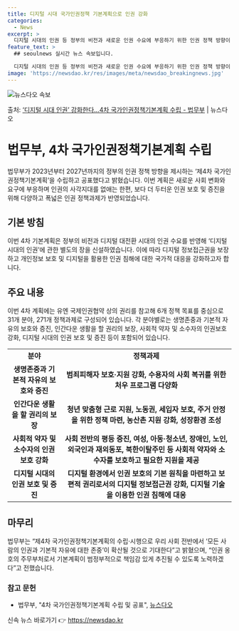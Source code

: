 ```yaml
---
title: 디지털 시대 국가인권정책 기본계획으로 인권 강화
categories:
  - News
excerpt: >
  디지털 시대의 인권 등 정부의 비전과 새로운 인권 수요에 부응하기 위한 인권 정책 방향이 담긴 기본계획이 수…
feature_text: >
  ## seoulnews 실시간 뉴스 속보입니다.

  디지털 시대의 인권 등 정부의 비전과 새로운 인권 수요에 부응하기 위한 인권 정책 방향이 담긴 기본계획이 수…
image: 'https://newsdao.kr/res/images/meta/newsdao_breakingnews.jpg'
---
```


![뉴스다오 속보](https://newsdao.kr/res/images/meta/newsdao_breakingnews.jpg)

<p>출처: <a href="https://newsdao.kr/3445" rel="dofollow">‘디지털 시대 인권’ 강화한다…4차 국가인권정책기본계획 수립 - 법무부</a> | 뉴스다오</p>

<h1>법무부, 4차 국가인권정책기본계획 수립</h1>
<p data-ke-size="size16">법무부가 2023년부터 2027년까지의 정부의 인권 정책 방향을 제시하는 ‘제4차 국가인권정책기본계획’을 수립하고 공표했다고 밝혔습니다. 이번 계획은 새로운 사회 변화와 요구에 부응하며 인권의 사각지대를 없애는 한편, 보다 더 두터운 인권 보호 및 증진을 위해 다양하고 폭넓은 인권 정책과제가 반영되었습니다.</p>

<h2 data-ke-size="size26">기본 방침</h2>
<p data-ke-size="size16">이번 4차 기본계획은 정부의 비전과 디지털 대전환 시대의 인권 수요를 반영해 ‘디지털 시대의 인권’에 관한 별도의 장을 신설하였습니다. 이에 따라 디지털 정보접근권을 보장하고 개인정보 보호 및 디지털을 활용한 인권 침해에 대한 국가적 대응을 강화하고자 합니다.</p>

<h2 data-ke-size="size26">주요 내용</h2>
<p data-ke-size="size16">이번 4차 계획에는 유엔 국제인권협약 상의 권리를 참고해 6개 정책 목표를 중심으로 31개 분야, 271개 정책과제로 구성되어 있습니다. 각 분야별로는 생명존중과 기본적 자유의 보호와 증진, 인간다운 생활을 할 권리의 보장, 사회적 약자 및 소수자의 인권보호 강화, 디지털 시대의 인권 보호 및 증진 등이 포함되어 있습니다.</p>

<table>
  <tr>
    <td style="text-align: center; height: 17px;"><b>분야</b></td>
    <td style="text-align: center; height: 17px;"><b>정책과제</b></td>
  </tr>
  <tr>
    <td style="text-align: center; height: 17px;"><b>생명존중과 기본적 자유의 보호와 증진</b></td>
    <td style="text-align: center; height: 17px;"><b>범죄피해자 보호·지원 강화, 수용자의 사회 복귀를 위한 처우 프로그램 다양화</b></td>
  </tr>
  <tr>
    <td style="text-align: center; height: 17px;"><b>인간다운 생활을 할 권리의 보장</b></td>
    <td style="text-align: center; height: 17px;"><b>청년 맞춤형 근로 지원, 노동권, 세입자 보호, 주거 안정을 위한 정책 마련, 농산촌 지원 강화, 성장환경 조성</b></td>
  </tr>
  <tr>
    <td style="text-align: center; height: 17px;"><b>사회적 약자 및 소수자의 인권보호 강화</b></td>
    <td style="text-align: center; height: 17px;"><b>사회 전반의 평등 증진, 여성, 아동·청소년, 장애인, 노인, 외국인과 재외동포, 북한이탈주민 등 사회적 약자와 소수자를 보호하고 필요한 지원을 제공</b></td>
  </tr>
  <tr>
    <td style="text-align: center; height: 17px;"><b>디지털 시대의 인권 보호 및 증진</b></td>
    <td style="text-align: center; height: 17px;"><b>디지털 환경에서 인권 보호의 기본 원칙을 마련하고 보편적 권리로서의 디지털 정보접근권 강화, 디지털 기술을 이용한 인권 침해에 대응</b></td>
  </tr>
</table>

<h2 data-ke-size="size26">마무리</h2>
<p data-ke-size="size16">법무부는 “제4차 국가인권정책기본계획의 수립·시행으로 우리 사회 전반에서 ‘모든 사람의 인권과 기본적 자유에 대한 존중’이 확산될 것으로 기대한다”고 밝혔으며, “인권 옹호의 주무부처로서 기본계획이 범정부적으로 책임감 있게 추진될 수 있도록 노력하겠다”고 전했습니다.</p>

<h3 data-ke-size="size24">참고 문헌</h3>
<ul>
  <li>법무부, "4차 국가인권정책기본계획 수립 및 공표", <a href="https://newsdao.kr/3445">뉴스다오</a></li>
</ul>
 

신속 뉴스 바로가기 👉 <a href="https://newsdao.kr" rel="dofollow">https://newsdao.kr</a>


